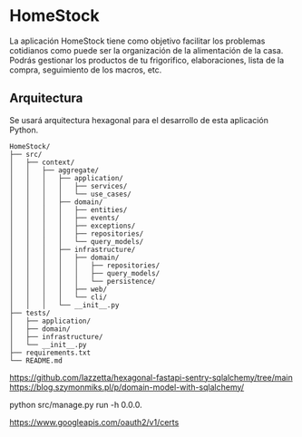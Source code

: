 # HomeStock

La aplicación HomeStock tiene como objetivo facilitar los problemas cotidianos como puede ser la organización de la alimentación de la casa. 
Podrás gestionar los productos de tu frigorifico, elaboraciones, lista de la compra, seguimiento de los macros, etc.

## Arquitectura

Se usará arquitectura hexagonal para el desarrollo de esta aplicación Python.

```
HomeStock/
├── src/
│   ├── context/
│   │   ├── aggregate/
│   │   │   ├── application/
│   │   │   │   ├── services/
│   │   │   │   └── use_cases/
│   │   │   ├── domain/
│   │   │   │   ├── entities/
│   │   │   │   ├── events/
│   │   │   │   ├── exceptions/
│   │   │   │   ├── repositories/
│   │   │   │   └── query_models/
│   │   │   ├── infrastructure/
│   │   │   │   ├── domain/
│   │   │   │   │   ├── repositories/
│   │   │   │   │   ├── query_models/
│   │   │   │   │   └── persistence/
│   │   │   │   ├── web/
│   │   │   │   └── cli/
│   │   │   └── __init__.py
├── tests/
│   ├── application/
│   ├── domain/
│   ├── infrastructure/
│   └── __init__.py
├── requirements.txt
└── README.md
```

https://github.com/Iazzetta/hexagonal-fastapi-sentry-sqlalchemy/tree/main
https://blog.szymonmiks.pl/p/domain-model-with-sqlalchemy/

python src/manage.py run -h 0.0.0.

https://www.googleapis.com/oauth2/v1/certs